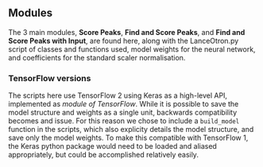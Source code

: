 ## Modules

The 3 main modules, **Score Peaks**, **Find and Score Peaks**, and **Find and Score Peaks with Input**, are found here, along with the LanceOtron.py script of classes and functions used, model weights for the neural network, and coefficients for the standard scaler normalisation.

### TensorFlow versions

The scripts here use TensorFlow 2 using Keras as a high-level API, implemented as *module of TensorFlow*. While it is possible to save the model structure and weights as a single unit, backwards compatibility becomes and issue. For this reason we chose to include a `build_model` function in the scripts, which also explicity details the model structure, and save only the model weights. To make this compatible with TensorFlow 1, the Keras python package would need to be loaded and aliased appropriately, but could be accomplished relatively easily.
